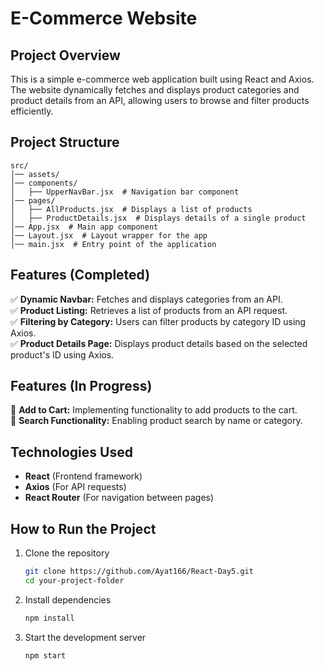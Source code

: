 # E-Commerce Website  

## Project Overview  
This is a simple e-commerce web application built using React and Axios. The website dynamically fetches and displays product categories and product details from an API, allowing users to browse and filter products efficiently.  

## Project Structure  

```
src/  
│── assets/  
│── components/  
│   ├── UpperNavBar.jsx  # Navigation bar component  
│── pages/  
│   ├── AllProducts.jsx  # Displays a list of products  
│   ├── ProductDetails.jsx  # Displays details of a single product  
│── App.jsx  # Main app component  
│── Layout.jsx  # Layout wrapper for the app  
│── main.jsx  # Entry point of the application  
```

## Features (Completed)  
✅ **Dynamic Navbar:** Fetches and displays categories from an API.  
✅ **Product Listing:** Retrieves a list of products from an API request.  
✅ **Filtering by Category:** Users can filter products by category ID using Axios.  
✅ **Product Details Page:** Displays product details based on the selected product's ID using Axios.  

## Features (In Progress)  
🚧 **Add to Cart:** Implementing functionality to add products to the cart.  
🚧 **Search Functionality:** Enabling product search by name or category.  

## Technologies Used  
- **React** (Frontend framework)  
- **Axios** (For API requests)  
- **React Router** (For navigation between pages)  

## How to Run the Project  
1. Clone the repository  
   ```bash
   git clone https://github.com/Ayat166/React-Day5.git
   cd your-project-folder
   ```  
2. Install dependencies  
   ```bash
   npm install
   ```  
3. Start the development server  
   ```bash
   npm start
   ```  

